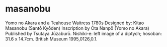 # masanobu
Yomo no Akara and a Teahouse Waitress
1780s
Designed by: Kitao Masanobu (Santō Kyōden)
Inscription by Ōta Nanpō (Yomo no Akara)
Published by Tsutaya Jūzaburō. Nishiki-e: left image of a diptych; hosoban: 31.6 x 14.7cm. 
British Museum 1995,0126,0.1.

